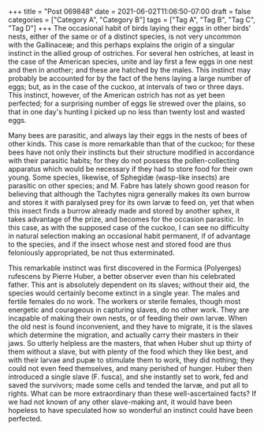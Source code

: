 +++
title = "Post 069848"
date = 2021-06-02T11:06:50-07:00
draft = false
categories = ["Category A", "Category B"]
tags = ["Tag A", "Tag B", "Tag C", "Tag D"]
+++
The occasional habit of birds laying their eggs in other birds' nests, either of the same or of a distinct species, is not very uncommon with the Gallinaceæ; and this perhaps explains the origin of a singular instinct in the allied group of ostriches. For several hen ostriches, at least in the case of the American species, unite and lay first a few eggs in one nest and then in another; and these are hatched by the males. This instinct may probably be accounted for by the fact of the hens laying a large number of eggs; but, as in the case of the cuckoo, at intervals of two or three days. This instinct, however, of the American ostrich has not as yet been perfected; for a surprising number of eggs lie strewed over the plains, so that in one day's hunting I picked up no less than twenty lost and wasted eggs.

Many bees are parasitic, and always lay their eggs in the nests of bees of other kinds. This case is more remarkable than that of the cuckoo; for these bees have not only their instincts but their structure modified in accordance with their parasitic habits; for they do not possess the pollen-collecting apparatus which would be necessary if they had to store food for their own young. Some species, likewise, of Sphegidæ (wasp-like insects) are parasitic on other species; and M. Fabre has lately shown good reason for believing that although the Tachytes nigra generally makes its own burrow and stores it with paralysed prey for its own larvæ to feed on, yet that when this insect finds a burrow already made and stored by another sphex, it takes advantage of the prize, and becomes for the occasion parasitic. In this case, as with the supposed case of the cuckoo, I can see no difficulty in natural selection making an occasional habit permanent, if of advantage to the species, and if the insect whose nest and stored food are thus feloniously appropriated, be not thus exterminated.

This remarkable instinct was first discovered in the Formica (Polyerges) rufescens by Pierre Huber, a better observer even than his celebrated father. This ant is absolutely dependent on its slaves; without their aid, the species would certainly become extinct in a single year. The males and fertile females do no work. The workers or sterile females, though most energetic and courageous in capturing slaves, do no other work. They are incapable of making their own nests, or of feeding their own larvæ. When the old nest is found inconvenient, and they have to migrate, it is the slaves which determine the migration, and actually carry their masters in their jaws. So utterly helpless are the masters, that when Huber shut up thirty of them without a slave, but with plenty of the food which they like best, and with their larvae and pupæ to stimulate them to work, they did nothing; they could not even feed themselves, and many perished of hunger. Huber then introduced a single slave (F. fusca), and she instantly set to work, fed and saved the survivors; made some cells and tended the larvæ, and put all to rights. What can be more extraordinary than these well-ascertained facts? If we had not known of any other slave-making ant, it would have been hopeless to have speculated how so wonderful an instinct could have been perfected.
